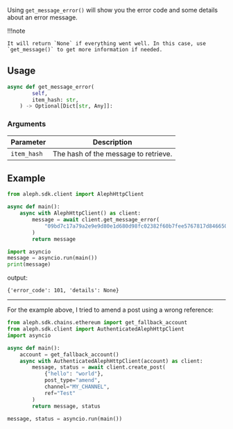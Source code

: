 Using `get_message_error()` will show you the error code and some details about an error message.

!!!note

    It will return `None` if everything went well. In this case, use `get_message()` to get more information if needed.

## Usage

```python
async def get_message_error(
        self,
        item_hash: str,
    ) -> Optional[Dict[str, Any]]:
```

### Arguments

| Parameter   | Description                           |
|-------------|---------------------------------------|
| `item_hash` | The hash of the message to retrieve.  |

## Example

```python
from aleph.sdk.client import AlephHttpClient

async def main():
    async with AlephHttpClient() as client:
        message = await client.get_message_error(
            "09bd7c17a79a2e9e9d80e1d680d98fc02382f60b7fee5767817d846650ac5e4b"
        )
        return message

import asyncio
message = asyncio.run(main())
print(message)
```

output:

```
{'error_code': 101, 'details': None}
```

---

For the example above, I tried to amend a post using a wrong reference:
```python
from aleph.sdk.chains.ethereum import get_fallback_account
from aleph.sdk.client import AuthenticatedAlephHttpClient
import asyncio

async def main():
    account = get_fallback_account()
    async with AuthenticatedAlephHttpClient(account) as client:
        message, status = await client.create_post(
            {"hello": "world"},
            post_type="amend",
            channel="MY_CHANNEL",
            ref="Test"
        )
        return message, status

message, status = asyncio.run(main())
```
